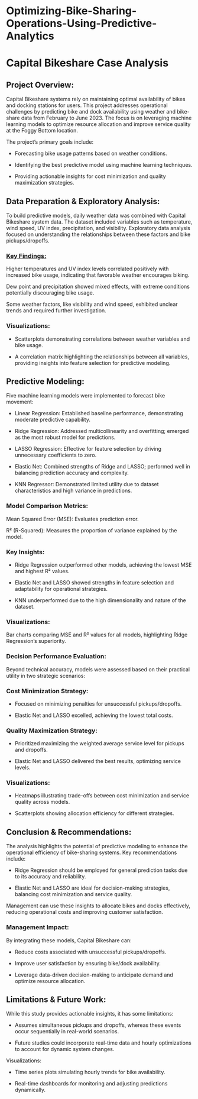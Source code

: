 # Optimizing-Bike-Sharing-Operations-Using-Predictive-Analytics

# Capital Bikeshare Case Analysis

## Project Overview:

Capital Bikeshare systems rely on maintaining optimal availability of bikes and docking stations for users. This project addresses operational challenges by predicting bike and dock availability using weather and bike-share data from February to June 2023. The focus is on leveraging machine learning models to optimize resource allocation and improve service quality at the Foggy Bottom location.

The project’s primary goals include:

- Forecasting bike usage patterns based on weather conditions.

- Identifying the best predictive model using machine learning techniques.

- Providing actionable insights for cost minimization and quality maximization strategies.

## Data Preparation & Exploratory Analysis:

To build predictive models, daily weather data was combined with Capital Bikeshare system data. The dataset included variables such as temperature, wind speed, UV index, precipitation, and visibility. Exploratory data analysis focused on understanding the relationships between these factors and bike pickups/dropoffs.

### <ins> Key Findings:

Higher temperatures and UV index levels correlated positively with increased bike usage, indicating that favorable weather encourages biking.

Dew point and precipitation showed mixed effects, with extreme conditions potentially discouraging bike usage.

Some weather factors, like visibility and wind speed, exhibited unclear trends and required further investigation.

### Visualizations:

- Scatterplots demonstrating correlations between weather variables and bike usage.

- A correlation matrix highlighting the relationships between all variables, providing insights into feature selection for predictive modeling.

## Predictive Modeling:

Five machine learning models were implemented to forecast bike movement:

- Linear Regression: Established baseline performance, demonstrating moderate predictive capability.

- Ridge Regression: Addressed multicollinearity and overfitting; emerged as the most robust model for predictions.

- LASSO Regression: Effective for feature selection by driving unnecessary coefficients to zero.

- Elastic Net: Combined strengths of Ridge and LASSO; performed well in balancing prediction accuracy and complexity.

- KNN Regressor: Demonstrated limited utility due to dataset characteristics and high variance in predictions.

### Model Comparison Metrics:

Mean Squared Error (MSE): Evaluates prediction error.

R² (R-Squared): Measures the proportion of variance explained by the model.

### Key Insights:

- Ridge Regression outperformed other models, achieving the lowest MSE and highest R² values.

- Elastic Net and LASSO showed strengths in feature selection and adaptability for operational strategies.

- KNN underperformed due to the high dimensionality and nature of the dataset.

### Visualizations:

Bar charts comparing MSE and R² values for all models, highlighting Ridge Regression’s superiority.

### Decision Performance Evaluation:

Beyond technical accuracy, models were assessed based on their practical utility in two strategic scenarios:

### Cost Minimization Strategy:

- Focused on minimizing penalties for unsuccessful pickups/dropoffs.

- Elastic Net and LASSO excelled, achieving the lowest total costs.

### Quality Maximization Strategy:

- Prioritized maximizing the weighted average service level for pickups and dropoffs.

- Elastic Net and LASSO delivered the best results, optimizing service levels.

### Visualizations:

- Heatmaps illustrating trade-offs between cost minimization and service quality across models.

- Scatterplots showing allocation efficiency for different strategies.

## Conclusion & Recommendations:

The analysis highlights the potential of predictive modeling to enhance the operational efficiency of bike-sharing systems. Key recommendations include:

- Ridge Regression should be employed for general prediction tasks due to its accuracy and reliability.

- Elastic Net and LASSO are ideal for decision-making strategies, balancing cost minimization and service quality.

Management can use these insights to allocate bikes and docks effectively, reducing operational costs and improving customer satisfaction.

### Management Impact:
By integrating these models, Capital Bikeshare can:

- Reduce costs associated with unsuccessful pickups/dropoffs.

- Improve user satisfaction by ensuring bike/dock availability.

- Leverage data-driven decision-making to anticipate demand and optimize resource allocation.

## Limitations & Future Work:

While this study provides actionable insights, it has some limitations:

- Assumes simultaneous pickups and dropoffs, whereas these events occur sequentially in real-world scenarios.

- Future studies could incorporate real-time data and hourly optimizations to account for dynamic system changes.

Visualizations:

- Time series plots simulating hourly trends for bike availability.

- Real-time dashboards for monitoring and adjusting predictions dynamically.

